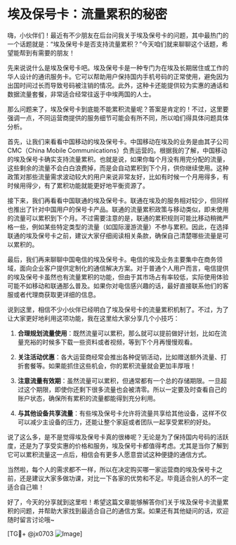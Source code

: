 # 埃及保号卡：流量累积的秘密

嗨，小伙伴们！最近有不少朋友在后台问我关于埃及保号卡的问题，其中最热门的一个话题就是：“埃及保号卡是否支持流量累积？”今天咱们就来聊聊这个话题，希望能帮到有需要的朋友！

先来说说什么是埃及保号卡吧。埃及保号卡是一种专门为在埃及长期居住或工作的华人设计的通讯服务卡。它可以帮助用户保持国内手机号码的正常使用，避免因为出国时间过长而导致号码被注销的情况。此外，这种卡还能提供较为实惠的通话和数据流量套餐，非常适合经常往返于中埃两国的人士。

那么问题来了，埃及保号卡到底能不能累积流量呢？答案是肯定的！不过，这里要强调一点，不同运营商提供的服务细节可能会有所不同，所以咱们得具体问题具体分析。

首先，让我们来看看中国移动的埃及保号卡。中国移动在埃及的业务是由其子公司CMC（China Mobile Communications）负责运营的。根据我的了解，中国移动的埃及保号卡确实支持流量累积。也就是说，如果你每个月没有用完分配的流量，这些剩余的流量不会白白浪费掉，而是会自动累积到下个月，供你继续使用。这种政策对那些流量需求波动较大的用户来说非常友好，比如有时候一个月用得多，有时候用得少，有了累积功能就能更好地平衡资源了。

接下来，我们再看看中国联通的埃及保号卡。联通在埃及的服务相对较少，但同样也推出了针对中国用户的保号卡产品。联通的流量累积政策与移动类似，即未使用的流量可以累积到下个月。不过需要注意的是，联通的累积规则可能比移动稍微严格一些，例如某些特定类型的流量（如国际漫游流量）不参与累积。因此，在选择联通的埃及保号卡之前，建议大家仔细阅读相关条款，确保自己清楚哪些流量是可以累积的。

最后，我们再来聊聊中国电信的埃及保号卡。电信的埃及业务主要集中在商务领域，面向企业客户提供定制化的通信解决方案。对于普通个人用户而言，电信提供的埃及保号卡虽然也有流量累积的功能，但由于其市场占有率较低，实际使用体验可能不如移动和联通那么普及。如果你对电信感兴趣的话，最好直接联系他们的客服或者代理商获取更详细的信息。

说到这里，相信不少小伙伴已经明白了埃及保号卡的流量累积机制了。不过，为了让大家更好地利用这项功能，我在这里给大家分享几个小技巧：

1. **合理规划流量使用**：既然流量可以累积，那么就可以提前做好计划，比如在流量充裕的时候多下载一些资料或者视频，等到下个月再慢慢观看。
   
2. **关注活动优惠**：各大运营商经常会推出各种促销活动，比如赠送额外流量、打折套餐等。如果能抓住这些机会，你的累积流量就会更加丰厚哦！

3. **注意流量有效期**：虽然流量可以累积，但通常都有一个总的存储期限。一旦超过这个期限，即使你还剩下很多流量也会被清零。所以一定要及时查看自己的账户状态，确保所有累积的流量都能得到充分利用。

4. **与其他设备共享流量**：有些埃及保号卡允许将流量共享给其他设备，这样不仅可以减少主设备的压力，还能让整个家庭或者团队一起享受累积的好处。

说了这么多，是不是觉得埃及保号卡真的很棒呢？无论是为了保持国内号码的活跃度，还是为了享受实惠的价格和服务，埃及保号卡都值得考虑。尤其是当你了解到它可以累积流量这一点后，相信会有更多人愿意尝试这种便捷的通信方式。

当然啦，每个人的需求都不一样，所以在决定购买哪一家运营商的埃及保号卡之前，还是建议大家多做功课，对比一下各家的优势和不足。毕竟适合别人的不一定适合自己嘛！

好了，今天的分享就到这里啦！希望这篇文章能够解答你们关于埃及保号卡流量累积的问题，并帮助大家找到最适合自己的通信方案。如果还有其他疑问的话，欢迎随时留言讨论哦~

[TG💪+ @jx0703 ![Image](https://github.com/user-attachments/assets/dbca1d08-cadb-493c-b0ec-ad6f7a83f270)]